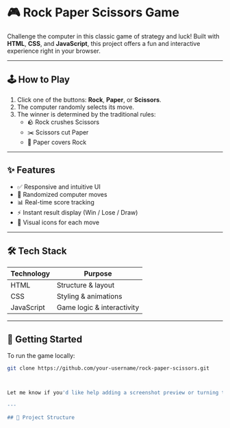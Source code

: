 # 🎮 Rock Paper Scissors Game

Challenge the computer in this classic game of strategy and luck! Built with **HTML**, **CSS**, and **JavaScript**, this project offers a fun and interactive experience right in your browser.

---

## 🕹️ How to Play

1. Click one of the buttons: **Rock**, **Paper**, or **Scissors**.
2. The computer randomly selects its move.
3. The winner is determined by the traditional rules:
   - 🪨 Rock crushes Scissors
   - ✂️ Scissors cut Paper
   - 📄 Paper covers Rock

---

## ✨ Features

- ✅ Responsive and intuitive UI
- 🔄 Randomized computer moves
- 📊 Real-time score tracking
- ⚡ Instant result display (Win / Lose / Draw)
- 🎨 Visual icons for each move

---

## 🛠️ Tech Stack

| Technology | Purpose              |
|------------|----------------------|
| HTML       | Structure & layout   |
| CSS        | Styling & animations |
| JavaScript | Game logic & interactivity |



---

## 🚀 Getting Started

To run the game locally:

```bash
git clone https://github.com/your-username/rock-paper-scissors.git



Let me know if you'd like help adding a screenshot preview or turning this into a hosted webpage with GitHub Pages!

---

## 📁 Project Structure

